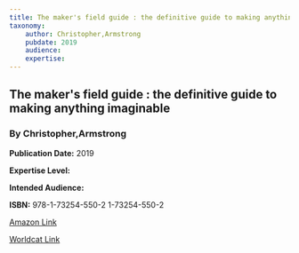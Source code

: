 ```yaml
---
title: The maker's field guide : the definitive guide to making anything imaginable
taxonomy:
	author: Christopher,Armstrong
	pubdate: 2019
	audience: 
	expertise: 
---
```

## The maker's field guide : the definitive guide to making anything imaginable
### By Christopher,Armstrong


**Publication Date:** 2019

**Expertise Level:** 

**Intended Audience:** 

**ISBN:** 978-1-73254-550-2 1-73254-550-2

[Amazon Link]()

[Worldcat Link]()